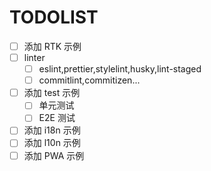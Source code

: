 # TODOLIST

- [ ] 添加 RTK 示例
- [ ] linter
  - [ ] eslint,prettier,stylelint,husky,lint-staged
  - [ ] commitlint,commitizen...
- [ ] 添加 test 示例
  - [ ] 单元测试
  - [ ] E2E 测试
- [ ] 添加 i18n 示例
- [ ] 添加 l10n 示例
- [ ] 添加 PWA 示例
